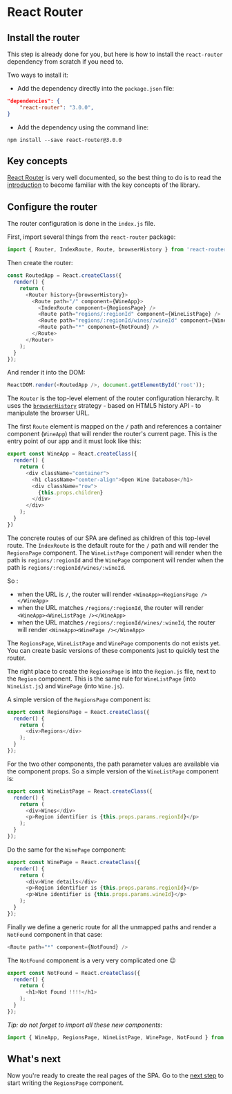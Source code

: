 # React Router

## Install the router

This step is already done for you, but here is how to install the `react-router` dependency from scratch if you need to.

Two ways to install it:

* Add the dependency directly into the `package.json` file:
```json
"dependencies": {
    "react-router": "3.0.0",
}
```

* Add the dependency using the command line:
```
npm install --save react-router@3.0.0
```

## Key concepts

[React Router](https://github.com/ReactTraining/react-router/) is very well documented, so the best thing to do is to read the [introduction](https://github.com/ReactTraining/react-router/blob/master/docs/Introduction.md) to become familiar with the key concepts of the library.

## Configure the router

The router configuration is done in the `index.js` file.

First, import several things from the `react-router` package:

```javascript
import { Router, IndexRoute, Route, browserHistory } from 'react-router'
```

Then create the router:

```javascript
const RoutedApp = React.createClass({
  render() {
    return (
      <Router history={browserHistory}>
        <Route path="/" component={WineApp}>
          <IndexRoute component={RegionsPage} />
          <Route path="regions/:regionId" component={WineListPage} />
          <Route path="regions/:regionId/wines/:wineId" component={WinePage} />
          <Route path="*" component={NotFound} />
        </Route>
      </Router>
    );
  }
});
```

And render it into the DOM:

```javascript
ReactDOM.render(<RoutedApp />, document.getElementById('root'));
```


The `Router` is the top-level element of the router configuration hierarchy. It uses the [`browserHistory`](https://github.com/ReactTraining/react-router/blob/master/docs/guides/Histories.md#browserhistory) strategy - based on HTML5 history API - to manipulate the browser URL.

The first `Route` element is mapped on the `/` path and references a container component (`WineApp`) that will render the router's current page.
This is the entry point of our app and it must look like this:

```javascript
export const WineApp = React.createClass({
  render() {
    return (
      <div className="container">
        <h1 className="center-align">Open Wine Database</h1>
        <div className="row">
          {this.props.children}
        </div>
      </div>
    );
  }
})
```

The concrete routes of our SPA are defined as children of this top-level route. The `IndexRoute` is the default route for the `/` path and will render the `RegionsPage` component. The `WineListPage` component will render when the path is `regions/:regionId` and the `WinePage` component will render when the path is `regions/:regionId/wines/:wineId`.

So :
* when the URL is `/`, the router will render `<WineApp><RegionsPage /></WineApp>`
* when the URL matches `/regions/:regionId`, the router will render `<WineApp><WineListPage /></WineApp>`
* when the URL matches `/regions/:regionId/wines/:wineId`, the router will render `<WineApp><WinePage /></WineApp>`

The `RegionsPage`, `WineListPage` and `WinePage` components do not exists yet. You can create basic versions of these components just to quickly test the router.

The right place to create the `RegionsPage` is into the `Region.js` file, next to the `Region` component. This is the same rule for `WineListPage` (into `WineList.js`) and `WinePage` (into `Wine.js`).

A simple version of the `RegionsPage` component is:

```javascript
export const RegionsPage = React.createClass({
  render() {
    return (
      <div>Regions</div>
    );
  }
});
```

For the two other components, the path parameter values are available via the component props. So a simple version of the `WineListPage` component is:

```javascript
export const WineListPage = React.createClass({
  render() {
    return (
      <div>Wines</div>
      <p>Region identifier is {this.props.params.regionId}</p>
    );
  }
});
```

Do the same for the `WinePage` component:
```javascript
export const WinePage = React.createClass({
  render() {
    return (
      <div>Wine details</div>
      <p>Region identifier is {this.props.params.regionId}</p>
      <p>Wine identifier is {this.props.params.wineId}</p>
    );
  }
});
```

Finally we define a generic route for all the unmapped paths and render a `NotFound` component in that case:

```javascript
<Route path="*" component={NotFound} />
```

The `NotFound` component is a very very complicated one :wink:

```javascript
export const NotFound = React.createClass({
  render() {
    return (
      <h1>Not Found !!!!</h1>
    );
  }
});
```

*Tip: do not forget to import all these new components:*
```javascript
import { WineApp, RegionsPage, WineListPage, WinePage, NotFound } from './components';
```

## What's next

Now you're ready to create the real pages of the SPA.
Go to the [next step](./2-regions-page.md) to start writing the `RegionsPage` component.

